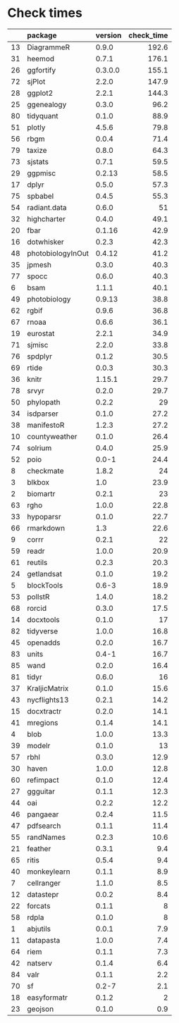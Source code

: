 # Check times

|   |package           |version | check_time|
|:--|:-----------------|:-------|----------:|
|13 |DiagrammeR        |0.9.0   |      192.6|
|31 |heemod            |0.7.1   |      176.1|
|26 |ggfortify         |0.3.0.0 |      155.1|
|72 |sjPlot            |2.2.0   |      147.9|
|28 |ggplot2           |2.2.1   |      144.3|
|25 |ggenealogy        |0.3.0   |       96.2|
|80 |tidyquant         |0.1.0   |       88.9|
|51 |plotly            |4.5.6   |       79.8|
|56 |rbgm              |0.0.4   |       71.4|
|79 |taxize            |0.8.0   |       64.3|
|73 |sjstats           |0.7.1   |       59.5|
|29 |ggpmisc           |0.2.13  |       58.5|
|17 |dplyr             |0.5.0   |       57.3|
|75 |spbabel           |0.4.5   |       55.3|
|54 |radiant.data      |0.6.0   |         51|
|32 |highcharter       |0.4.0   |       49.1|
|20 |fbar              |0.1.16  |       42.9|
|16 |dotwhisker        |0.2.3   |       42.3|
|48 |photobiologyInOut |0.4.12  |       41.2|
|35 |jpmesh            |0.3.0   |       40.3|
|77 |spocc             |0.6.0   |       40.3|
|6  |bsam              |1.1.1   |       40.1|
|49 |photobiology      |0.9.13  |       38.8|
|62 |rgbif             |0.9.6   |       36.8|
|67 |rnoaa             |0.6.6   |       36.1|
|19 |eurostat          |2.2.1   |       34.9|
|71 |sjmisc            |2.2.0   |       33.8|
|76 |spdplyr           |0.1.2   |       30.5|
|69 |rtide             |0.0.3   |       30.3|
|36 |knitr             |1.15.1  |       29.7|
|78 |srvyr             |0.2.0   |       29.7|
|50 |phylopath         |0.2.2   |         29|
|34 |isdparser         |0.1.0   |       27.2|
|38 |manifestoR        |1.2.3   |       27.2|
|10 |countyweather     |0.1.0   |       26.4|
|74 |solrium           |0.4.0   |       25.9|
|52 |poio              |0.0-1   |       24.4|
|8  |checkmate         |1.8.2   |         24|
|3  |blkbox            |1.0     |       23.9|
|2  |biomartr          |0.2.1   |         23|
|63 |rgho              |1.0.0   |       22.8|
|33 |hypoparsr         |0.1.0   |       22.7|
|66 |rmarkdown         |1.3     |       22.6|
|9  |corrr             |0.2.1   |         22|
|59 |readr             |1.0.0   |       20.9|
|61 |reutils           |0.2.3   |       20.3|
|24 |getlandsat        |0.1.0   |       19.2|
|5  |blockTools        |0.6-3   |       18.9|
|53 |pollstR           |1.4.0   |       18.2|
|68 |rorcid            |0.3.0   |       17.5|
|14 |docxtools         |0.1.0   |         17|
|82 |tidyverse         |1.0.0   |       16.8|
|45 |openadds          |0.2.0   |       16.7|
|83 |units             |0.4-1   |       16.7|
|85 |wand              |0.2.0   |       16.4|
|81 |tidyr             |0.6.0   |         16|
|37 |KraljicMatrix     |0.1.0   |       15.6|
|43 |nycflights13      |0.2.1   |       14.2|
|15 |docxtractr        |0.2.0   |       14.1|
|41 |mregions          |0.1.4   |       14.1|
|4  |blob              |1.0.0   |       13.3|
|39 |modelr            |0.1.0   |         13|
|57 |rbhl              |0.3.0   |       12.9|
|30 |haven             |1.0.0   |       12.8|
|60 |refimpact         |0.1.0   |       12.4|
|27 |ggguitar          |0.1.1   |       12.3|
|44 |oai               |0.2.2   |       12.2|
|46 |pangaear          |0.2.4   |       11.5|
|47 |pdfsearch         |0.1.1   |       11.4|
|55 |randNames         |0.2.3   |       10.6|
|21 |feather           |0.3.1   |        9.4|
|65 |ritis             |0.5.4   |        9.4|
|40 |monkeylearn       |0.1.1   |        8.9|
|7  |cellranger        |1.1.0   |        8.5|
|12 |datastepr         |0.0.2   |        8.4|
|22 |forcats           |0.1.1   |          8|
|58 |rdpla             |0.1.0   |          8|
|1  |abjutils          |0.0.1   |        7.9|
|11 |datapasta         |1.0.0   |        7.4|
|64 |riem              |0.1.1   |        7.3|
|42 |natserv           |0.1.4   |        6.4|
|84 |valr              |0.1.1   |        2.2|
|70 |sf                |0.2-7   |        2.1|
|18 |easyformatr       |0.1.2   |          2|
|23 |geojson           |0.1.0   |        0.9|


